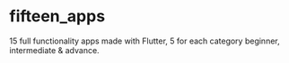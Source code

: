 # fifteen_apps
 15 full functionality apps made with Flutter, 5 for each category beginner, intermediate & advance.
